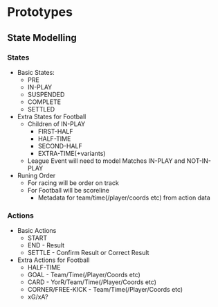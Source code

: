 # Prototypes

## State Modelling
### States
- Basic States:
    - PRE
    - IN-PLAY
    - SUSPENDED
    - COMPLETE
    - SETTLED
- Extra States for Football
    - Children of IN-PLAY
        - FIRST-HALF
        - HALF-TIME
        - SECOND-HALF
        - EXTRA-TIME(+variants)
    - League Event will need to model Matches IN-PLAY and NOT-IN-PLAY
- Runing Order
    - For racing will be order on track
    - For Football will be scoreline
        - Metadata for team/time(/player/coords etc) from action data
### Actions
- Basic Actions
    - START
    - END - Result
    - SETTLE - Confirm Result or Correct Result
- Extra Actions for Football
    - HALF-TIME
    - GOAL - Team/Time(/Player/Coords etc)
    - CARD  - YorR/Team/Time(/Player/Coords etc)
    - CORNER/FREE-KICK - Team/Time(/Player/Coords etc)
    - xG/xA?